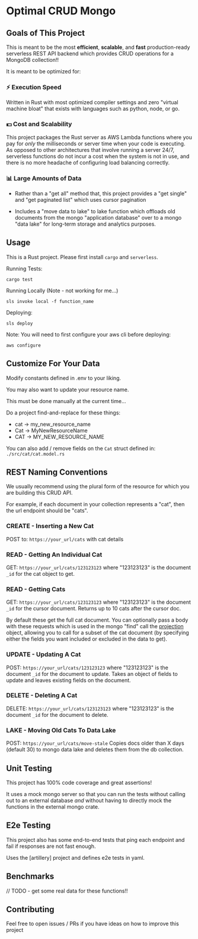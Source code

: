 # Optimal CRUD Mongo

## Goals of This Project

This is meant to be the most __efficient__, __scalable__, and __fast__ production-ready serverless REST API backend which provides CRUD operations for a MongoDB collection!!

It is meant to be optimized for:

### ⚡️ Execution Speed
Written in Rust with most optimized compiler settings and zero "virtual machine bloat" that exists with languages such as python, node, or go.

### 💵 Cost and Scalability
This project packages the Rust server as AWS Lambda functions where you pay for _only_ the milliseconds or server time when your code is executing. As opposed to other architectures that involve running a server 24/7, serverless functions do not incur a cost when the system is not in use, and there is no more headache of configuring load balancing correctly.

### 📊 Large Amounts of Data

- Rather than a "get all" method that, this project provides a "get single" and "get paginated list" which uses cursor pagination 

- Includes a "move data to lake" to lake function which offloads old documents from the mongo "application database" over to a mongo "data lake" for long-term storage and analytics purposes.


## Usage

This is a Rust project. Please first install `cargo` and `serverless`.

Running Tests:
```
cargo test
```

Running Locally (Note - not working for me...)
```
sls invoke local -f function_name
```

Deploying:
```
sls deploy
```

Note: You will need to first configure your aws cli before deploying:
```
aws configure
```

## Customize For Your Data
Modify constants defined in .env to your liking.

You may also want to update your resource name.

This must be done manually at the current time...

Do a project find-and-replace for these things:
- cat -> my_new_resource_name
- Cat -> MyNewResourceName
- CAT -> MY_NEW_RESOURCE_NAME

You can also add / remove fields on the `Cat` struct defined in: `./src/cat/cat.model.rs`


## REST Naming Conventions

We usually recommend using the plural form of the resource for which you are building this CRUD API.

For example, if each document in your collection represents a "cat", then the url endpoint should be "cats".


### CREATE - Inserting a New Cat
POST to: `https://your_url/cats` with cat details


### READ - Getting An Individual Cat
GET: `https://your_url/cats/123123123` where "123123123" is the document `_id` for the cat object to get.


### READ - Getting Cats
GET: `https://your_url/cats/123123123` where "123123123" is the document `_id` for the cursor document. Returns up to 10 cats after the cursor doc.


By default these get the full cat document. You can optionally pass a body with these requests which is used in the mongo "find" call the [projection](https://docs.mongodb.com/manual/reference/method/db.collection.find/#projection) object, allowing you to call for a subset of the cat document (by specifying either the fields you want included or excluded in the data to get).
 

### UPDATE - Updating A Cat
POST: `https://your_url/cats/123123123` where "123123123" is the document `_id` for the document to update. Takes an object of fields to update and leaves existing fields on the document.


### DELETE - Deleting A Cat
DELETE: `https://your_url/cats/123123123` where "123123123" is the document `_id` for the document to delete.


### LAKE - Moving Old Cats To Data Lake
POST: `https://your_url/cats/move-stale` Copies docs older than X days (default 30) to mongo data lake and deletes them from the db collection.


## Unit Testing

This project has 100% code coverage and great assertions!

It uses a mock mongo server so that you can run the tests without calling out to an external database _and_ without having to directly mock the functions in the external mongo crate.


## E2e Testing

This project also has some end-to-end tests that ping each endpoint and fail if responses are not fast enough. 

Uses the [artillery] project and defines e2e tests in yaml.


## Benchmarks

// TODO - get some real data for these functions!!


## Contributing

Feel free to open issues / PRs if you have ideas on how to improve this project